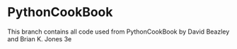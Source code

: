 # PythonCookBook
This branch contains all code used from PythonCookBook by David Beazley and Brian K. Jones 3e

